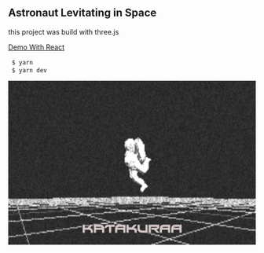 ## Astronaut Levitating in Space

this project was build with three.js

[Demo With React](https://katakuraa.dev/?ref=astrorepo)

```
 $ yarn 
 $ yarn dev
```

![Preview](prev.png "Preview")
